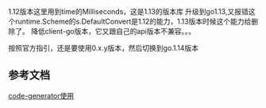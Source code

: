 1.12版本这里用到time的Milliseconds，这是1.13的版本库
升级到go1.13,又报错这个runtime.Scheme的s.DefaultConvert是1.12的能力，1.13版本时候这个能力给删除了。
降低client-go版本，它又跟自己的api版本不兼容。。。

按照官方指引，还是要使用0.x.y版本，然后切换到go.1.14版本

## 参考文档
[code-generator使用](https://tangxusc.github.io/blog/2019/05/code-generator%E4%BD%BF%E7%94%A8/)

